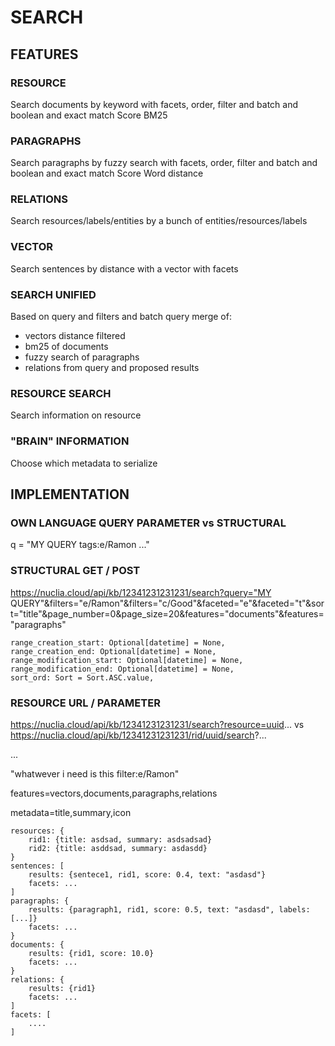 # SEARCH

## FEATURES

### RESOURCE

Search documents by keyword with facets, order, filter and batch and boolean and exact match
Score BM25

### PARAGRAPHS

Search paragraphs by fuzzy search with facets, order, filter and batch and boolean and exact match
Score Word distance

### RELATIONS

Search resources/labels/entities by a bunch of entities/resources/labels

### VECTOR

Search sentences by distance with a vector with facets

### SEARCH UNIFIED

Based on query and filters and batch query merge of:

- vectors distance filtered
- bm25 of documents
- fuzzy search of paragraphs
- relations from query and proposed results

### RESOURCE SEARCH

Search information on resource

### "BRAIN" INFORMATION

Choose which metadata to serialize

## IMPLEMENTATION

### OWN LANGUAGE QUERY PARAMETER vs STRUCTURAL

q = "MY QUERY tags:e/Ramon ..."

### STRUCTURAL GET / POST

https://nuclia.cloud/api/kb/12341231231231/search?query="MY QUERY"&filters="e/Ramon"&filters="c/Good"&faceted="e"&faceted="t"&sort="title"&page_number=0&page_size=20&features="documents"&features="paragraphs"

    range_creation_start: Optional[datetime] = None,
    range_creation_end: Optional[datetime] = None,
    range_modification_start: Optional[datetime] = None,
    range_modification_end: Optional[datetime] = None,
    sort_ord: Sort = Sort.ASC.value,

### RESOURCE URL / PARAMETER

https://nuclia.cloud/api/kb/12341231231231/search?resource=uuid... vs https://nuclia.cloud/api/kb/12341231231231/rid/uuid/search?...

...

"whatwever i need is this filter:e/Ramon"

features=vectors,documents,paragraphs,relations

metadata=title,summary,icon

    resources: {
        rid1: {title: asdsad, summary: asdsadsad}
        rid2: {title: asddsad, summary: asdasdd}
    }
    sentences: [
        results: {sentece1, rid1, score: 0.4, text: "asdasd"}
        facets: ...
    ]
    paragraphs: {
        results: {paragraph1, rid1, score: 0.5, text: "asdasd", labels: [...]}
        facets: ...
    }
    documents: {
        results: {rid1, score: 10.0}
        facets: ...
    }
    relations: {
        results: {rid1}
        facets: ...
    ]
    facets: [
        ....
    ]

